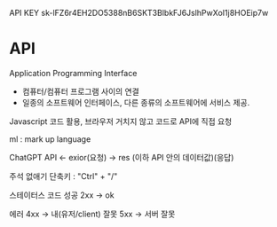 API KEY
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

# API
Application Programming Interface
- 컴퓨터/컴퓨터 프로그램 사이의 연결
- 일종의 소프트웨어 인터페이스, 다른 종류의 소프트웨어에 서비스 제공.


Javascript 코드 활용, 브라우저 거치지 않고 코드로 API에 직접 요청

ml : mark up language

ChatGPT API <- exior(요청)
           -> res (이하 API 안의 데이터값)(응답)

주석 없애기 단축키 : "Ctrl" + "/"

스테이터스 코드
성공
2xx -> ok

에러
4xx -> 내(유저/client) 잘못
5xx -> 서버 잘못


